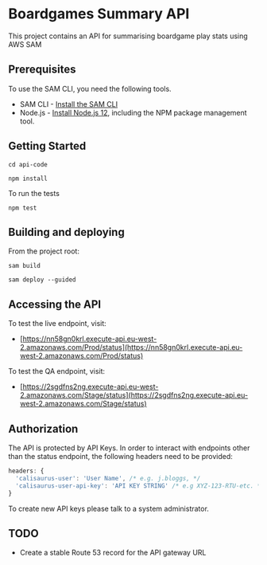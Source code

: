 # Boardgames Summary API

This project contains an API for summarising boardgame play stats using AWS SAM

## Prerequisites

To use the SAM CLI, you need the following tools.

* SAM CLI - [Install the SAM CLI](https://docs.aws.amazon.com/serverless-application-model/latest/developerguide/serverless-sam-cli-install.html)
* Node.js - [Install Node.js 12](https://nodejs.org/en/), including the NPM package management tool.

## Getting Started

`cd api-code`

`npm install`

To run the tests

`npm test`

## Building and deploying

From the project root:

`sam build`

`sam deploy --guided`


## Accessing the API

To test the live endpoint, visit:
- [https://nn58gn0krl.execute-api.eu-west-2.amazonaws.com/Prod/status](https://nn58gn0krl.execute-api.eu-west-2.amazonaws.com/Prod/status)

To test the QA endpoint, visit:
- [https://2sgdfns2ng.execute-api.eu-west-2.amazonaws.com/Stage/status](https://2sgdfns2ng.execute-api.eu-west-2.amazonaws.com/Stage/status)

## Authorization

The API is protected by API Keys. In order to interact with endpoints other than the status endpoint, the following headers need to be provided:

```js
headers: {
  'calisaurus-user': 'User Name', /* e.g. j.bloggs, */ 
  'calisaurus-user-api-key': 'API KEY STRING' /* e.g XYZ-123-RTU-etc. */
}
```

To create new API keys please talk to a system administrator.

## TODO

- Create a stable Route 53 record for the API gateway URL

